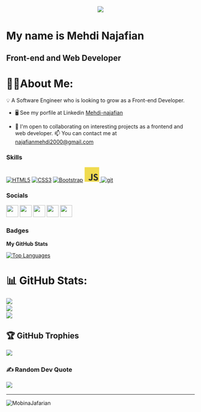 
<h1 align="center">
  <a href="https://git.io/typing-svg">
    <img src="https://readme-typing-svg.herokuapp.com/?lines=Hello,+There!+👋;I'm+Mehdi+Najafian...;A+Front-end+developer;Nice+to+meet+you!&center=true&size=30&color=blue">
  </a>
</h1>

<!--
**Mehdi-njfn/Mehdi-njfn** is a ✨ _special_ ✨ repository because its `README.md` (this file) appears on your GitHub profile.

Here are some ideas to get you started:

- 🔭 I’m currently working on ...
- 🌱 I’m currently learning ...
- 👯 I’m looking to collaborate on ...
- 🤔 I’m looking for help with ...
- 💬 Ask me about ...
- 📫 How to reach me: ...
- 😄 Pronouns: ...
- ⚡ Fun fact: ...
-->


My name is Mehdi Najafian
===============================

Front-end and Web Developer
-----------------------------

# 💫😎About Me:

💡 A Software Engineer who is looking to grow as a Front-end Developer.<br>
*   🖥️  See my porfile at Linkedin [Mehdi-najafian](https://www.linkedin.com/in/mehdinajafian/)

*   🤝  I'm open to collaborating on interesting projects as a frontend and web developer.
📫 You can contact me at najafianmehdi2000@gmail.com


                  
### Skills
<p align="left">
  <a href="https://developer.mozilla.org/en-US/docs/Glossary/HTML5" target="_blank" rel="noreferrer"><img src="https://raw.githubusercontent.com/danielcranney/readme-generator/main/public/icons/skills/html5-colored.svg" width="36" height="36" alt="HTML5" /></a>
    <a href="https://developer.mozilla.org/en-US/docs/Web/CSS" target="_blank" rel="noreferrer"><img src="https://raw.githubusercontent.com/danielcranney/readme-generator/main/public/icons/skills/css3-colored.svg" width="36" height="36" alt="CSS3" /></a>
<a href="https://getbootstrap.com/" target="_blank" rel="noreferrer"><img src="https://raw.githubusercontent.com/danielcranney/readme-generator/main/public/icons/skills/bootstrap-colored.svg" width="36" height="36" alt="Bootstrap" /></a>
  <a href="https://www.javascript.com/" target="_blank" rel="noreferrer"> 
<img src="https://raw.githubusercontent.com/devicons/devicon/master/icons/javascript/javascript-original.svg" alt="sass" width="40" height="40"/> </a>  
  <a href="https://git-scm.com/" target="_blank" rel="noreferrer"> 
<img src="https://www.vectorlogo.zone/logos/git-scm/git-scm-icon.svg" alt="git" width="40" height="40"/> </a> 
  
</p>
                    
### Socials
                  
<p align="left">
    <a href="https://www.linkedin.com/in/mehdinajafian" target="_blank" rel="noreferrer"><img src="https://raw.githubusercontent.com/danielcranney/readme-generator/main/public/icons/socials/linkedin.svg" width="32" height="32" /></a>
<a href="https://www.instagram.com/mehdi_v_x_8" target="_blank" rel="noreferrer"><img src="https://raw.githubusercontent.com/danielcranney/readme-generator/main/public/icons/socials/instagram.svg" width="32" height="32" /></a>
<a href="https://www.github.com/Mehdi-njfn" target="_blank" rel="noreferrer"><img src="https://raw.githubusercontent.com/danielcranney/readme-generator/main/public/icons/socials/github.svg" width="32" height="32" /></a>
  <a href="https://www.github.com/Mehdi-njfn" target="_blank" rel="noreferrer"><img src="https://raw.githubusercontent.com/danielcranney/readme-generator/main/public/icons/socials/hashnode.svg" width="32" height="32" /></a>
<a href="https://wa.me/+989232711739"><img src="![image](https://github.com/Mehdi-njfn/Mehdi-njfn/assets/155674194/fa6afe88-88a8-453f-bce5-17af822ff37a)
" width="32" height="32" /></a>
  
### Badges 

<b>My GitHub Stats</b>

<a href="https://github.com/Mehdi-njfn" align="left"><img width="300" src="https://github-readme-stats.vercel.app/api/top-langs/?username=Mehdi-njfn&langs_count=10&title_color=0891b2&text_color=ffffff&icon_color=0891b2&bg_color=1c1917&hide_border=true&locale=en&custom_title=Top%20%Languages" alt="Top Languages" /></a>


# 📊 GitHub Stats:
![](https://github-readme-stats.vercel.app/api?username=Mehdi-njfn&theme=radical&hide_border=true&include_all_commits=false&count_private=false)<br/>
![](https://github-readme-streak-stats.herokuapp.com/?user=Mehdi-njfn&theme=radical&hide_border=true)<br/>
![](https://github-readme-stats.vercel.app/api/top-langs/?username=Mehdi-njfn&theme=radical&hide_border=true&include_all_commits=false&count_private=false&layout=compact)

## 🏆 GitHub Trophies
![](https://github-profile-trophy.vercel.app/?username=Mehdi-njfn&theme=radical&no-frame=true&no-bg=false&margin-w=4)

### ✍️ Random Dev Quote
![](https://quotes-github-readme.vercel.app/api?type=horizontal&theme=radical)

---


<p align="left"> <img src="https://komarev.com/ghpvc/?username=Mehdi-njfn&label=Profile%20views&color=fe428e&style=plastic" alt="MobinaJafarian" /></p>

